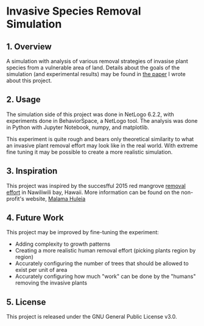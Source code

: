 # Invasive Species Removal Simulation
## 1. Overview
A simulation with analysis of various removal strategies of invasise plant species from a vulnerable area of land. 
Details about the goals of the simulation (and experimental results) may be found in [the paper](Optimizing_Invasive_Plant_Removal_Efforts.pdf)
 I wrote about this project.

## 2. Usage
The simulation side of this project was done in NetLogo 6.2.2, with experiments done in BehaviorSpace, 
a NetLogo tool. The analysis was done in Python with Jupyter Notebook, numpy, and matplotlib. 

This experiment is quite rough and bears only theoretical similarity to what an invasive plant removal effort may look like in the real world. 
With extreme fine tuning it may be possible to create a more realistic simulation. 

## 3. Inspiration
This project was inspired by the succesfful 2015 red 
mangrove [removal effort](https://malamahuleia.files.wordpress.com/2015/06/red-mangrove-invasive-species-action-plan_final.pdf) in Nawiliwili bay, Hawaii. 
More information can be found on the non-profit's website, [Malama Huleia](https://malamahuleia.org/)

## 4. Future Work
This project may be improved by fine-tuning the experiment:
- Adding complexity to growth patterns
- Creating a more realistic human removal effort (picking plants region by region)
- Accurately configuring the number of trees that should be allowed to exist per unit of area
- Accurately configuring how much "work" can be done by the "humans" removing the invasive plants

## 5. License
This project is released under the GNU General Public License v3.0.
